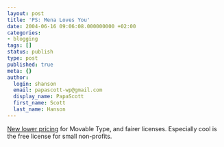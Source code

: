 ```yaml
---
layout: post
title: 'PS: Mena Loves You'
date: 2004-06-16 09:06:08.000000000 +02:00
categories:
- blogging
tags: []
status: publish
type: post
published: true
meta: {}
author:
  login: shanson
  email: papascott-wp@gmail.com
  display_name: PapaScott
  first_name: Scott
  last_name: Hanson
---
```

<p><a href="http://www.sixapart.com/log/2004/06/announcing_pric.shtml" title="Six Log: Announcing Pricing & Licensing Changes to Movable Type">New lower pricing</a> for Movable Type, and fairer licenses. Especially cool is the free license for small non-profits.</p>
